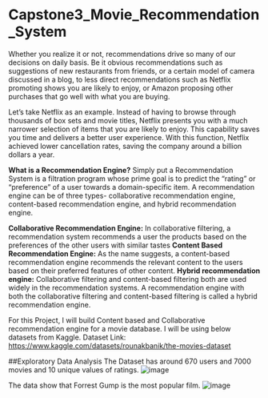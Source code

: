 # Capstone3_Movie_Recommendation_System

Whether you realize it or not, recommendations drive so many of our decisions on daily basis. Be it obvious recommendations such as suggestions of new restaurants from friends, or a certain model of camera discussed in a blog, to less direct recommendations such as Netflix promoting shows you are likely to enjoy, or Amazon proposing other purchases that go well with what you are buying.

Let’s take Netflix as an example. Instead of having to browse through thousands of box sets and movie titles, Netflix presents you with a much narrower selection of items that you are likely to enjoy. This capability saves you time and delivers a better user experience. With this function, Netflix achieved lower cancellation rates, saving the company around a billion dollars a year.

**What is a Recommendation Engine?**
Simply put a Recommendation System is a filtration program whose prime goal is to predict the “rating” or “preference” of a user towards a domain-specific item. 
A recommendation engine can be of three types- collaborative recommendation engine, content-based recommendation engine, and hybrid recommendation engine.

**Collaborative Recommendation Engine:** In collaborative filtering, a recommendation system recommends a user the products based on the preferences of the other users with similar tastes
**Content Based Recommendation Engine:** As the name suggests, a content-based recommendation engine recommends the relevant content to the users based on their preferred features of other content.
**Hybrid recommendation engine:** Collaborative filtering and content-based filtering both are used widely in the recommendation systems. A recommendation engine with both the collaborative filtering and content-based filtering is called a hybrid recommendation engine.

For this Project, I will build Content based and Collaborative recommendation engine for a movie database. 
I will be using below datasets from Kaggle. 
Dataset Link:
https://www.kaggle.com/datasets/rounakbanik/the-movies-dataset

##Exploratory Data Analysis 
The Dataset has around 670 users and 7000 movies and 10 unique values of ratings. 
![image](https://user-images.githubusercontent.com/96436449/177659696-3d289158-8997-4e4a-a676-e67bf01f7aaa.png)


The data show that Forrest Gump is the most popular film.
![image](https://user-images.githubusercontent.com/96436449/177659706-adac0bd2-5fd3-4b4e-84d4-6f683b1c6013.png)


